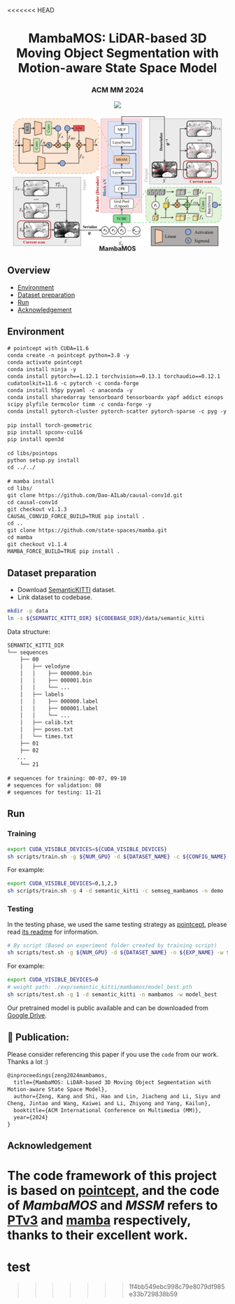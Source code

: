 <<<<<<< HEAD
<p align="center">
<h1 align="center"><strong>MambaMOS: LiDAR-based 3D Moving Object Segmentation with Motion-aware State Space Model</strong></h1>
<h3 align="center">ACM MM 2024</h3>

<div align="center">
<div>
    <a href="https://arxiv.org/abs/2404.12794"><img src="http://img.shields.io/badge/paper-arXiv.cs.CV%3A2404.12794-B31B1B.svg"></a>
  </div>
</div>

<p align="center">
<img src="./assets/overview.png" width="95%">
</p>
<b><p align="center" style="margin-top: -20px;">
MambaMOS
</b></p>

## Overview
- [Environment](#environment)
- [Dataset preparation](#dataset-preparation)
- [Run](#run)
- [Acknowledgement](#acknowledgement)

## Environment
```
# pointcept with CUDA=11.6
conda create -n pointcept python=3.8 -y
conda activate pointcept
conda install ninja -y
conda install pytorch==1.12.1 torchvision==0.13.1 torchaudio==0.12.1 cudatoolkit=11.6 -c pytorch -c conda-forge
conda install h5py pyyaml -c anaconda -y
conda install sharedarray tensorboard tensorboardx yapf addict einops scipy plyfile termcolor timm -c conda-forge -y
conda install pytorch-cluster pytorch-scatter pytorch-sparse -c pyg -y

pip install torch-geometric
pip install spconv-cu116
pip install open3d

cd libs/pointops
python setup.py install
cd ../../

# mamba install
cd libs/
git clone https://github.com/Dao-AILab/causal-conv1d.git
cd causal-conv1d
git checkout v1.1.3 
CAUSAL_CONV1D_FORCE_BUILD=TRUE pip install .
cd ..
git clone https://github.com/state-spaces/mamba.git
cd mamba
git checkout v1.1.4 
MAMBA_FORCE_BUILD=TRUE pip install .
```

## Dataset preparation
- Download [SemanticKITTI](http://www.semantic-kitti.org/dataset.html#download) dataset.
- Link dataset to codebase.
```bash
mkdir -p data
ln -s ${SEMANTIC_KITTI_DIR} ${CODEBASE_DIR}/data/semantic_kitti
```
Data structure:
```
SEMANTIC_KITTI_DIR
└── sequences
    ├── 00
    │   ├── velodyne
    │   │    ├── 000000.bin
    │   │    ├── 000001.bin
    │   │    └── ...
    │   ├── labels
    │   │    ├── 000000.label
    │   │    ├── 000001.label
    │   │    └── ...
    │   ├── calib.txt
    │   ├── poses.txt
    │   └── times.txt
    ├── 01
    ├── 02
   ...
    └── 21

# sequences for training: 00-07, 09-10
# sequences for validation: 08
# sequences for testing: 11-21
```

## Run
### Training
```bash
export CUDA_VISIBLE_DEVICES=${CUDA_VISIBLE_DEVICES}
sh scripts/train.sh -g ${NUM_GPU} -d ${DATASET_NAME} -c ${CONFIG_NAME} -n ${EXP_NAME}
```
For example:
```bash
export CUDA_VISIBLE_DEVICES=0,1,2,3
sh scripts/train.sh -g 4 -d semantic_kitti -c semseg_mambamos -n demo
```

### Testing
In the testing phase, we used the same testing strategy as [pointcept](https://github.com/Pointcept/Pointcept), please read [its readme](https://github.com/Pointcept/Pointcept?tab=readme-ov-file#testing) for information.
```bash
# By script (Based on experiment folder created by training script)
sh scripts/test.sh -g ${NUM_GPU} -d ${DATASET_NAME} -n ${EXP_NAME} -w ${CHECKPOINT_NAME}
```
For example:
```bash
export CUDA_VISIBLE_DEVICES=0
# weight path: ./exp/semantic_kitti/mambamos/model_best.pth
sh scripts/test.sh -g 1 -d semantic_kitti -n mambamos -w model_best
```
Our pretrained model is public available and can be downloaded from [Google Drive](https://drive.google.com/drive/folders/1oZ39MqgKx9kpBKRZW5-9Ui8oo_8KvSe4?usp=drive_link).

## 🤝 Publication:
Please consider referencing this paper if you use the ```code``` from our work.
Thanks a lot :)

```
@inproceedings{zeng2024mambamos,
  title={MambaMOS: LiDAR-based 3D Moving Object Segmentation with Motion-aware State Space Model},
  author={Zeng, Kang and Shi, Hao and Lin, Jiacheng and Li, Siyu and Cheng, Jintao and Wang, Kaiwei and Li, Zhiyong and Yang, Kailun},
  booktitle={ACM International Conference on Multimedia (MM)},
  year={2024}
}
```


## Acknowledgement
The code framework of this project is based on [pointcept](https://github.com/Pointcept/Pointcept), 
and the code of _MambaMOS_ and _MSSM_ refers to [PTv3](https://github.com/Pointcept/PointTransformerV3) and [mamba](https://github.com/state-spaces/mamba) respectively, thanks to their excellent work.
=======
# test
>>>>>>> 1f4bb549ebc998c79e8079df985e33b729838b59
